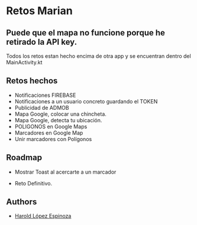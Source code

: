 
# Retos Marian
## Puede que el mapa no funcione porque he retirado la API key.
Todos los retos estan hecho encima de otra app y se encuentran dentro del MainActivity.kt


## Retos hechos

- Notificaciones FIREBASE
- Notificaciones a un usuario concreto guardando el TOKEN
- Publicidad de ADMOB
- Mapa Google, colocar una chincheta.
- Mapa Google, detecta tu ubicación.
- POLIGONOS en Google Maps
- Marcadores en Google Map
- Unir marcadores con Polígonos

## Roadmap

- Mostrar Toast al acercarte a un marcador

- Reto Definitivo.


## Authors

- [Harold López Espinoza](https://www.github.com/haloes123)
